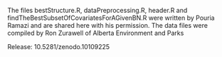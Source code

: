 The files bestStructure.R, dataPreprocessing.R, header.R and findTheBestSubsetOfCovariatesForAGivenBN.R were written by Pouria Ramazi and are shared here with his permission. The data files were compiled by Ron Zurawell of Alberta Environment and Parks

Release: 10.5281/zenodo.10109225

